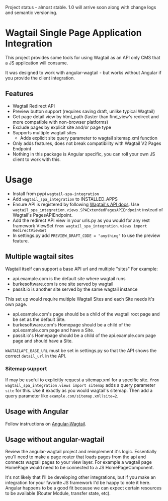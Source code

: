 Project status - almost stable. 1.0 will arrive soon along with change logs and semantic versioning.

# Wagtail Single Page Application Integration

This project provides some tools for using Wagtail as an API only CMS that a JS application will consume.

It was designed to work with angular-wagtail - but works without Angular if you provide the client integration.

## Features

- Wagtail Redirect API
- Preview button support (requires saving draft, unlike typical Wagtail)
- Get page detail view by html_path (faster than find_view's redirect and more compatible with non-browser platforms)
- Exclude pages by explicit site and/or page type
- Supports multiple wagtail sites
  - Adds explicit site query parameter to wagtail sitemap.xml function
- Only adds features, does not break compatibility with Wagtail V2 Pages Endpoint
- Nothing in this package is Angular specific, you can roll your own JS client to work with this.

# Usage

- Install from pypi `wagtail-spa-integration`
- Add `wagtail_spa_integration` to INSTALLED_APPS
- Ensure API is registered by following [Wagtail's API docs](https://docs.wagtail.io/en/v2.5.1/advanced_topics/api/v2/configuration.html). Use `wagtail_spa_integration.views.SPAExtendedPagesAPIEndpoint` instead of Wagtail's PagesAPIEndpoint.
- Add the redirect API view in your urls.py as you would for any rest framework ViewSet `from wagtail_spa_integration.views import RedirectViewSet`
- In settings.py add `PREVIEW_DRAFT_CODE = "anything"` to use the preview feature.

## Multiple wagtail sites

Wagtail itself can support a base API url and multiple "sites" For example:

- api.example.com is the default site where wagtail runs
- burkesoftware.com is one site served by wagtail
- passit.io is another site served by the same wagtail instance

This set up would require multiple Wagtail Sites and each Site needs it's own page.

- api.example.com's page should be a child of the wagtail root page and be set as the default Site.
- burkesoftware.com's Homepage should be a child of the api.example.com page and have a Site.
- passit.io's Homepage should be a child of the api.example.com page page and should have a Site.

`WAGTAILAPI_BASE_URL` must be set in settings.py so that the API shows the correct `detail_url` in the API.

### Sitemap support

If may be useful to explicitly request a sitemap.xml for a specific site. `from wagtail_spa_integration.views import sitemap` adds a query parameter `site` for this. Use it exactly as you would wagtail's sitemap. Then add a query parameter like `example.com/sitemap.xml?site=2`.

## Usage with Angular

Follow instructions on [Angular-Wagtail](https://gitlab.com/thelabnyc/angular-wagtail).

## Usage without angular-wagtail

Review the angular-wagtail project and reimplement it's logic. Essentially you'll need to make a page router that loads pages from the api and connects wagtail pages to your view layer. For example a wagtail page HomePage would need to be connected to a JS HomePageComponent.

It's not likely that I'll be developing other integrations, but if you make an integration for your favorite JS framework I'd be happy to note it here. Angular happens to be a good fit because we can expect certain resources to be available (Router Module, transfer state, etc).
